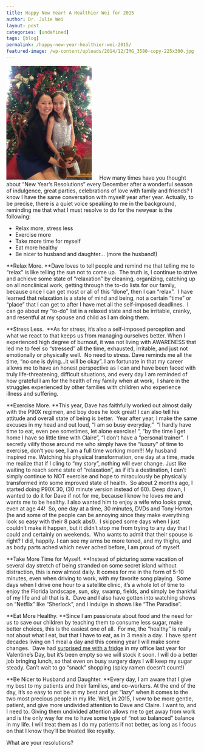 ```yaml
---
title: Happy New Year! A Healthier Wei for 2015
author: Dr. Julie Wei
layout: post
categories: [undefined]
tags: [blog]
permalink: /happy-new-year-healthier-wei-2015/
featured-image: /wp-content/uploads/2014/12/IMG_3580-copy-225x300.jpg
---
```

<img class="alignleft wp-image-1145 size-medium" style="padding-right: 20px;" src="/wp-content/uploads/2014/12/IMG_3580-copy-225x300.jpg" alt="IMG_3580 copy" width="225" height="300" />How many times have you thought about “New Year’s Resolutions” every December after a wonderful season of indulgence, great parties, celebrations of love with family and friends? I know I have the same conversation with myself year after year. Actually, to be precise, there is a quiet voice speaking to me in the background, reminding me that what I must resolve to do for the newyear is the following:

  * Relax more, stress less
  * Exercise more
  * Take more time for myself
  * Eat more healthy
  * Be nicer to husband and daughter… (more the husband!)

**Relax More. **Dave loves to tell people and remind me that telling me to “relax” is like telling the sun not to come up.  The truth is, I continue to strive and achieve some state of “relaxation” by cleaning, organizing, catching up on all nonclinical work, getting through the to-do lists for our family, because once I can get most or all of this “done”, then I can “relax”.  I have learned that relaxation is a state of mind and being, not a certain “time” or “place” that I can get to after I have met all the self-imposed deadlines.  I can go about my “to-do” list in a relaxed state and not be irritable, cranky, and resentful at my spouse and child as I am doing them.

**Stress Less.  **As for stress, it’s also a self-imposed perception and what we react to that keeps us from managing ourselves better. When I experienced high degree of burnout, it was not living with AWARENESS that led me to feel so “stressed” all the time, exhausted, irritable, and just not emotionally or physically well.  No need to stress. Dave reminds me all the time, “no one is dying&#8230;it will be okay”. I am fortunate in that my career allows me to have an honest perspective as I can and have been faced with truly life-threatening, difficult situations, and every day I am reminded of how grateful I am for the health of my family when at work,  I share in the struggles experienced by other families with children who experience illness and suffering.

**Exercise More. **This year, Dave has faithfully worked out almost daily with the P90X regimen, and boy does he look great! I can also tell his attitude and overall state of being is better.  Year after year, I make the same excuses in my head and out loud, “I am so busy everyday,”  “I hardly have time to eat, even pee sometimes, let alone exercise! “, “by the time I get home I have so little time with Claire”, “I don’t have a “personal trainer”.  I secretly vilify those around me who simply have the “luxury” of time to exercise, don’t you see, I am a full time working mom!!! My husband inspired me. Watching his physical transformation, one day at a time, made me realize that if I cling to “my story”, nothing will ever change. Just like waiting to reach some state of “relaxation”, as if it’s a destination, I can’t simply continue to NOT exercise and hope to miraculously be physically transformed into some improved state of health.  So about 2 months ago, I started doing P90X 30, (30 minute version instead of 60). Deep down, I wanted to do it for Dave if not for me, because I know he loves me and wants me to be healthy. I also wanted him to enjoy a wife who looks great, even at age 44!  So, one day at a time, 30 minutes, DVDs and Tony Horton (he and some of the people can be annoying since they make everything look so easy with their 8 pack abs!).  I skipped some days when I just couldn’t make it happen, but it didn’t stop me from trying to any day that I could and certainly on weekends.  Who wants to admit that their spouse is right? I did, happily. I can see my arms be more toned, and my thighs, and as body parts ached which never ached before, I am proud of myself.

**Take More Time for Myself. **Instead of picturing some vacation of several day stretch of being stranded on some secret island without distraction, this is now almost daily. It comes for me in the form of 5-10 minutes, even when driving to work, with my favorite song playing.  Some days when I drive one hour to a satellite clinic, it’s a whole lot of time to enjoy the Florida landscape, sun, sky, swamp, fields, and simply be thankful of my life and all that is it.  Dave and I also have gotten into watching shows on “Netflix” like “Sherlock”, and I indulge in shows like “The Paradise”.

**Eat More Healthy. **Since I am passionate about food and the need for us to save our children by teaching them to consume less sugar, make better choices, this is the easiest one of all.  For me, the “healthy” is really not about what I eat, but that I have to eat, as in 3 meals a day.  I have spent decades living on 1 meal a day and this coming year I will make some changes.  Dave had [surprised me with a fridge][1] in my office last year for Valentine’s Day, but it’s been empty so we will stock it soon. I will do a better job bringing lunch, so that even on busy surgery days I will keep my sugar steady. Can’t wait to go “snack” shopping (spicy ramen doesn’t count!)

**Be Nicer to Husband and Daughter. **Every day, I am aware that I give my best to my patients and their families, and co-workers. At the end of the day, it’s so easy to not be at my best and get “lazy” when it comes to the two most precious people in my life. Well, in 2015, I vow to be more gentle, patient, and give more undivided attention to Dave and Claire. I want to, and I need to. Giving them undivided attention allows me to get away from work and is the only way for me to have some type of “not so balanced” balance in my life. I will treat them as I do my patients if not better, as long as I focus on that I know they’ll be treated like royalty.

What are your resolutions?



 [1]: act-love/ "Act of Love"
 [2]: the-book